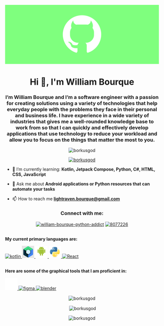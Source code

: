 ![MasterHead](https://github.com/borkusgod/MyFiles/blob/master/GithubParodyBanner.jpg)
<h1 align="center">Hi 👋, I'm William Bourque</h1>
<h3 align="center">I’m William Bourque and I’m a software engineer with a passion for creating solutions using a variety of technologies that help everyday people with the problems they face in their personal and business life. I have experience in a wide variety of industries that gives me a well-rounded knowledge base to work from so that I can quickly and effectively develop applications that use technology to reduce your workload and allow you to focus on the things that matter the most to you.</h3>

<p align="center"> <img src="https://komarev.com/ghpvc/?username=borkusgod&label=Profile%20views&color=0e75b6&style=flat" alt="borkusgod" /> </p>

<p align="center"> <a href="https://github.com/ryo-ma/github-profile-trophy"><img src="https://github-profile-trophy.vercel.app/?username=borkusgod" alt="borkusgod" /></a> </p>

- 🌱 I’m currently learning:
**Kotlin, Jetpack Compose, Python, C#, HTML, CSS, JavaScript**

- 💬 Ask me about **Android applications or Python resources that can automate your tasks**

- 📫 How to reach me **lightraven.bourque@gmail.com**

<h3 align="center">Connect with me:</h3>
<p align="center">
<a href="https://linkedin.com/in/william-bourque-python-addict" target="blank"><img align="center" src="https://raw.githubusercontent.com/rahuldkjain/github-profile-readme-generator/master/src/images/icons/Social/linked-in-alt.svg" alt="william-bourque-python-addict" height="30" width="40" /></a>
<a href="https://stackoverflow.com/users/8077226" target="blank"><img align="center" src="https://raw.githubusercontent.com/rahuldkjain/github-profile-readme-generator/master/src/images/icons/Social/stack-overflow.svg" alt="8077226" height="30" width="40" /></a>
</p>


<br>**My current primary languages are:**</br>
<p align="left">
<a href="https://kotlinlang.org" target="_blank" rel="noreferrer"> <img src="https://www.vectorlogo.zone/logos/kotlinlang/kotlinlang-icon.svg" alt="kotlin" width="40" height="40"/> </a>
<a href="https://developer.android.com/jetpack/compose?gclsrc=ds&gclsrc=ds" target="_blank" rel="noreferrer"> <img src="https://raw.githubusercontent.com/github/explore/ae48d1ca3274c0c3a90f872e605eaef069a16771/topics/jetpack-compose/jetpack-compose.png" alt="kotlin" width="40" height="40"/> </a> 
<a href="https://developer.android.com" target="_blank" rel="noreferrer"> <img src="https://raw.githubusercontent.com/devicons/devicon/master/icons/android/android-original-wordmark.svg" alt="android" width="40" height="40"/> </a>
<a href="https://www.python.org" target="_blank" rel="noreferrer"> <img src="https://raw.githubusercontent.com/devicons/devicon/master/icons/python/python-original.svg" alt="python" width="40" height="40"/> </a>
<a href="https://reactjs.org/" target="_blank" rel="noreferrer"> <img src="https://ionicframework.com/docs/icons/logo-react-icon.png" alt="React" width="40" height="40"/> </a>
</p>
<!-- Comment  -->

<br>**Here are some of the graphical tools that I am proficient in:**</br>
<p align="left">
<a href="https://affinity.serif.com/en-us/" target="_blank" rel="noreferrer"> <img src="https://github.com/borkusgod/MyFiles/blob/master/AffinityLogoIsolatedWhite.svg" alt="Serif Affinity" width="40" height="40"/> </a>
<a href="https://www.figma.com/" target="_blank" rel="noreferrer"> <img src="https://www.vectorlogo.zone/logos/figma/figma-icon.svg" alt="figma" width="40" height="40"/> </a>
<a href="https://www.blender.org/" target="_blank" rel="noreferrer"> <img src="https://download.blender.org/branding/community/blender_community_badge_white.svg" alt="blender" width="40" height="40"/> </a> 
</p>

<p align="center"><img align="center" src="https://github-readme-stats.vercel.app/api/top-langs?username=borkusgod&show_icons=true&locale=en&layout=compact" alt="borkusgod" /></p>

<p align="center">&nbsp;<img align="center" src="https://github-readme-stats.vercel.app/api?username=borkusgod&show_icons=true&locale=en" alt="borkusgod" /></p>

<p align="center"><img align="center" src="https://github-readme-streak-stats.herokuapp.com/?user=borkusgod&" alt="borkusgod" /></p>

<!---
borkusgod/borkusgod is a ✨ special ✨ repository because its `README.md` (this file) appears on your GitHub profile.
You can click the Preview link to take a look at your changes.
--->
